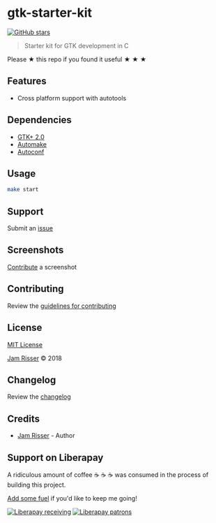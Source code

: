 # gtk-starter-kit

[![GitHub stars](https://img.shields.io/github/stars/codejamninja/gtk-starter-kit.svg?style=social&label=Stars)](https://github.com/codejamninja/gtk-starter-kit)

> Starter kit for GTK development in C

Please ★ this repo if you found it useful ★ ★ ★


## Features

* Cross platform support with autotools


## Dependencies

* [GTK+ 2.0](https://www.gtk.org)
* [Automake](https://www.gnu.org/software/automake)
* [Autoconf](https://www.gnu.org/software/autoconf)


## Usage

```sh
make start
```


## Support

Submit an [issue](https://github.com/codejamninja/gtk-starter-kit/issues/new)


## Screenshots

[Contribute](https://github.com/codejamninja/gtk-starter-kit/blob/master/CONTRIBUTING.md) a screenshot


## Contributing

Review the [guidelines for contributing](https://github.com/codejamninja/gtk-starter-kit/blob/master/CONTRIBUTING.md)


## License

[MIT License](https://github.com/codejamninja/gtk-starter-kit/blob/master/LICENSE)

[Jam Risser](https://codejam.ninja) © 2018


## Changelog

Review the [changelog](https://github.com/codejamninja/gtk-starter-kit/blob/master/CHANGELOG.md)


## Credits

* [Jam Risser](https://codejam.ninja) - Author


## Support on Liberapay

A ridiculous amount of coffee ☕ ☕ ☕ was consumed in the process of building this project.

[Add some fuel](https://liberapay.com/codejamninja/donate) if you'd like to keep me going!

[![Liberapay receiving](https://img.shields.io/liberapay/receives/codejamninja.svg?style=flat-square)](https://liberapay.com/codejamninja/donate)
[![Liberapay patrons](https://img.shields.io/liberapay/patrons/codejamninja.svg?style=flat-square)](https://liberapay.com/codejamninja/donate)
